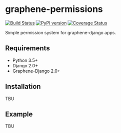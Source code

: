 # graphene-permissions

[![Build Status](https://travis-ci.org/redzej/graphene-permissions.svg?branch=travis-config)](https://travis-ci.org/redzej/graphene-permissions)
[![PyPI version](https://badge.fury.io/py/graphene-permissions.svg)](https://badge.fury.io/py/graphene-permissions)
[![Coverage Status](https://coveralls.io/repos/github/redzej/graphene-permissions/badge.svg?branch=master)](https://coveralls.io/github/redzej/graphene-permissions?branch=master)

Simple permission system for graphene-django apps.

## Requirements

* Python 3.5+
* Django 2.0+
* Graphene-Django 2.0+

## Installation

TBU

## Example

TBU

